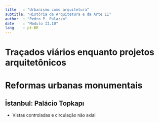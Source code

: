 ```yaml
---
title   : "Urbanismo como arquitetura"
subtitle: "História da Arquitetura e da Arte II"
author  : "Pedro P. Palazzo"
date    : "Módulo II.10"
lang    : pt-BR
---
```


Traçados viários enquanto projetos arquitetônicos
=================================================

Reformas urbanas monumentais
============================

İstanbul: Palácio Topkapı
-------------------------

- Vistas controladas e circulação  não axial
  <!--Rever p. 472--473-->
